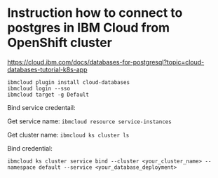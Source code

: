# Instruction how to connect to postgres in IBM Cloud from OpenShift cluster

https://cloud.ibm.com/docs/databases-for-postgresql?topic=cloud-databases-tutorial-k8s-app

```
ibmcloud plugin install cloud-databases
ibmcloud login --sso
ibmcloud target -g Default
```
Bind service credentail:

Get service name: 
`ibmcloud resource service-instances`

Get cluster name:
`ibmcloud ks cluster ls`

Bind credential: 
```
ibmcloud ks cluster service bind --cluster <your_cluster_name> --namespace default --service <your_database_deployment>
```
